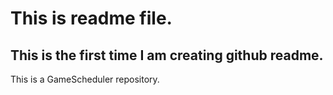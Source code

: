 # This is readme file.
## This is the first time I am creating github readme.
This is a GameScheduler repository.